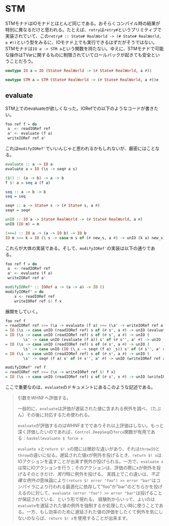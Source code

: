 # STM

STMモナドはIOモナドとほとんど同じである。おそらくコンパイル時の結果が特別に異なるだけと思われる。たとえば、`retry`は`retry#`というプリミティブで実装されていて、この`retry# :: State# RealWorld -> (# State# RealWorld, a #))`という型をみるに、IOモナド上でも実行できるはずだがそうではない。STMモナドは`IO a -> STM a`という関数を持たない。ゆえに、STMモナドで可能な操作はTVarに関するものに制限されていてロールバックが起きても安全ということだろう。

```haskell
newtype IO a = IO (State# RealWorld -> (# State# RealWorld, a #))

newtype STM a = STM (State# RealWorld -> (# State# RealWorld, a #))e
```

## evaluate

STM上でのevaluateが欲しくなった。IORefでの以下のようなコードが書きたい。

```haskell
foo ref f = do
 a  <- readIORef ref
 a' <- evaluate (f a)
 writeIORef ref a'
```

これは`modifyIORef'`でいいんじゃと思われるかもしれないが、厳密にはことなる。

```haskell
evaluate :: a -> IO a
evaluate a = IO (\s -> seq# a s)

($!) :: (a -> b) -> a -> b
f $! a = seq a (f a)

seq :: a -> b -> b
seq = seq

seq# :: a -> State# s -> (# State# s, a #)
seq# = seq#

unIO :: IO a -> State# RealWorld -> (# State# RealWorld, a #)
unIO (IO m) = m

(>>=) :: IO a -> (a -> IO b) -> IO b
IO m >>= k = IO (\ s -> case m s of (# new_s, a #) -> unIO (k a) new_s)
```

これらが大体の実装である。そして、`modifyIORef'`の実装は以下の通りである。

```haskell
foo ref f = do
 a  <- readIORef ref
 a' <- evaluate (f a)
 writeIORef ref a'

modifyIORef' :: IORef a -> (a -> a) -> IO ()
modifyIORef' = do
    x <- readIORef ref
    writeIORef ref $! f x
```

展開をしていく。

```haskell
foo ref f
= readIORef ref >>= (\a -> evaluate (f a) >>= (\a' -> writeIORef ref a'))
= IO (\s -> case unIO (readIORef ref) s of (# s', a #) -> unIO (evaluate (f a) >>= (\a' -> writeIORef ref a')) s')
= IO (\s -> case unIO (readIORef ref) s of (# s', a #) -> unIO (
        \s' -> case unIO (evaluate (f a)) s' of (# s'', a' #) -> unIO (writeIORef ref a') s''))
= IO (\s -> case unIO (readIORef ref) s of (# s', a #) -> unIO (
        \s' -> case unIO (IO (\_s -> seq# (f a) _s)) s' of (# s'', a' #) -> unIO (writeIORef ref a') s''))
= IO (\s -> case unIO (readIORef ref) s of (# s', a #) -> unIO (
        \s' -> seq# (f a) s' of (# s'', a' #) -> unIO (writeIORef ref a') s''))

modifyIORef' ref f
= readIORef ref >>= (\x -> writeIORef ref $! f x)
= IO (\s -> case unIO (readIORef ref) s of (# s', x #) -> unIO (writeIORef ref $! f x) s')
```

ここで重要なのは、`evaluate`のドキュメントにあるこのような記述である。

> 引数をWHNFへ評価する。
>
> 一般的に、`evaluate`は評価が遅延された値に含まれる例外を調べ、（たぶん）その後に対応するため使われる。
>
> `evaluate`が評価するのはWHNFまででありそれ以上評価はしない。もっと深く評価したいのであれば、`Control.DeepSeq`の`force`関数が有用である：`haskellevaluate $ force x`
>
> `evaluate x`と`return $! x`の間には微妙な違いがあり、それは`throwIO`と`throw`の違いに似る。遅延された値xが例外を投げるとき、`return $! x`はIOアクションを返すことが出来ず例外が投げられる。一方で、`evaluate x`は常にIOアクションを行う；そのアクションは、評価の際にxが例外を投げるそのときだけ、*実行*時に例外を投げる。
> 実践上でこの違いは、*不正確な例外の*意味論により`(return $! error "foo") >> error "bar"`はコンパイラにより行われる最適化に依存して"foo"か"bar"のどちらかを投げえるのに対して、`evaluate (error "foo") >> error "bar"`は投げることが保証されている、という形で現れる。
> 経験則からいって、よいのは`evaluate`を遅延された値の例外を強制するか処理したい時に使うことである。一方、もし効率のために遅延された値の評価をしたくて例外を気にしないのならば、`return $! x`を使用することが出来ます。
